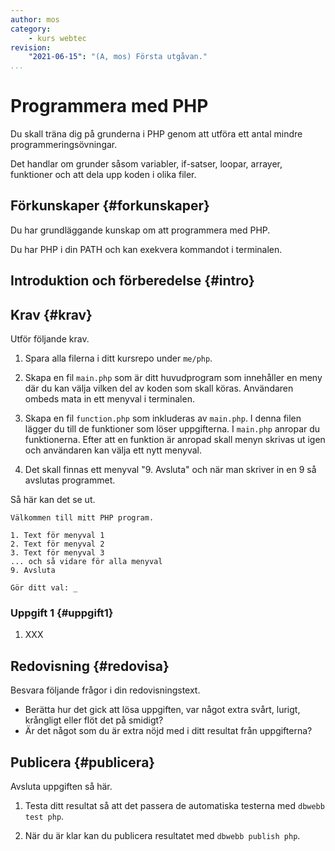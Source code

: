 ```yaml
---
author: mos
category:
    - kurs webtec
revision:
    "2021-06-15": "(A, mos) Första utgåvan."
...
```

Programmera med PHP
===================================

Du skall träna dig på grunderna i PHP genom att utföra ett antal mindre programmeringsövningar.

Det handlar om grunder såsom variabler, if-satser, loopar, arrayer, funktioner och att dela upp koden i olika filer.

<!--more-->



Förkunskaper {#forkunskaper}
-----------------------

Du har grundläggande kunskap om att programmera med PHP.

Du har PHP i din PATH och kan exekvera kommandot i terminalen.



<!--
Genomgång {#genom}
------------------------

Här är en video som "pratar" dig igenom uppgiftens upplägg och visar hur du kommer igång.

[YOUTUBE src="gKzwQTG9eCI" width=700 caption="Kurs mvc kmom03 tisdagsgenomgång, del 3/3 uppgiften (Zoom med Mikael)."]
-->



Introduktion och förberedelse {#intro}
-----------------------




Krav {#krav}
-----------------------

Utför följande krav.

1. Spara alla filerna i ditt kursrepo under `me/php`.

1. Skapa en fil `main.php` som är ditt huvudprogram som innehåller en meny där du kan välja vilken del av koden som skall köras. Användaren ombeds mata in ett menyval i terminalen.

1. Skapa en fil `function.php` som inkluderas av `main.php`. I denna filen lägger du till de funktioner som löser uppgifterna. I `main.php` anropar du funktionerna. Efter att en funktion är anropad skall menyn skrivas ut igen och användaren kan välja ett nytt menyval.

1. Det skall finnas ett menyval "9. Avsluta" och när man skriver in en 9 så avslutas programmet.

Så här kan det se ut.

```text
Välkommen till mitt PHP program.

1. Text för menyval 1
2. Text för menyval 2
3. Text för menyval 3
... och så vidare för alla menyval
9. Avsluta

Gör ditt val: _
```



### Uppgift 1 {#uppgift1}

1. XXX



Redovisning {#redovisa}
-----------------------

Besvara följande frågor i din redovisningstext.

* Berätta hur det gick att lösa uppgiften, var något extra svårt, lurigt, krångligt eller flöt det på smidigt?
* Är det något som du är extra nöjd med i ditt resultat från uppgifterna?



Publicera {#publicera}
-----------------------

Avsluta uppgiften så här.

1. Testa ditt resultat så att det passera de automatiska testerna med `dbwebb test php`.

1. När du är klar kan du publicera resultatet med `dbwebb publish php`.
